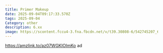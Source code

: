 ```yaml
---
title: Primer Makeup
date: 2025-09-04T09:17:33.570Z
tags: 2025-09-04
Category: other
description: 6.xx
image: https://scontent.fccu4-3.fna.fbcdn.net/v/t39.30808-6/542745207_6488327621304600_6036344823490523879_n.jpg?_nc_cat=103&ccb=1-7&_nc_sid=aa7b47&_nc_ohc=nxMXBUTxeTYQ7kNvwGgbPUO&_nc_oc=AdnDJ8yX7vDCoc5_ybwF_IBvx05gABVQkSYBaHgyS76xG3IPpJd1dmfEOXAC8sUr8so&_nc_zt=23&_nc_ht=scontent.fccu4-3.fna&_nc_gid=j2HN33hem1jxNKUgAg1TNA&oh=00_AfadOU6T6EnPN7ACcZpCBW4H3KX4UNoM6Ee5BDkix7tQWA&oe=68BF2CD3
---
```

https://amzlink.to/az07WGKIOImKo ad